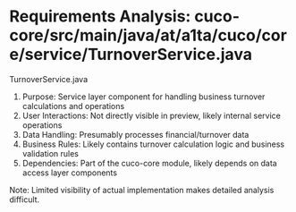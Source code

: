 # Requirements Analysis: cuco-core/src/main/java/at/a1ta/cuco/core/service/TurnoverService.java

TurnoverService.java
1. Purpose: Service layer component for handling business turnover calculations and operations
2. User Interactions: Not directly visible in preview, likely internal service operations
3. Data Handling: Presumably processes financial/turnover data
4. Business Rules: Likely contains turnover calculation logic and business validation rules
5. Dependencies: Part of the cuco-core module, likely depends on data access layer components

Note: Limited visibility of actual implementation makes detailed analysis difficult.